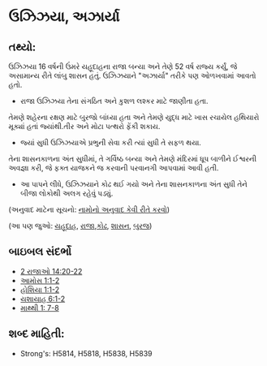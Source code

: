 # ઉઝિઝયા, અઝાર્યા 

## તથ્યો: 

ઉઝિઝયા 16 વર્ષની ઉંમરે યહૂદાહના રાજા બન્યા અને તેણે 52 વર્ષ રાજ્ય કર્યું, જે અસામાન્ય રીતે લાંબુ શાસન હતું.
ઉઝિઝયાને "અઝાર્યા" તરીકે પણ ઓળખવામાં આવતો હતો.

* રાજા ઉઝિઝયા તેના સંગઠિત અને કુશળ લશ્કર માટે જાણીતા હતા.

તેમણે શહેરના રક્ષણ માટે બુરજો બાંધ્યા હતા અને તેમણે યુદ્ધ માટે ખાસ રચાયેલ હથિયારો મૂક્યાં હતાં જ્યાંથી.તીર અને મોટા પત્થરો ફેંકી શકાય.

* જ્યાં સુધી ઉઝિઝયાએ પ્રભુની સેવા કરી  ત્યાં સુધી તે સફળ થયા.

તેના શાસનકાળના અંત સુધીમાં, તે ગર્વિષ્ઠ બન્યા અને તેમણે મંદિરમાં ધૂપ બાળીને ઈશ્વરની અવજ્ઞા કરી, જે ફક્ત યાજકને જ કરવાની પરવાનગી આપવામાં આવી હતી.

* આ પાપને લીધે, ઉઝિઝયાને કોઢ થઈ ગયો અને તેના શાસનકાળના અંત સુધી તેને બીજા લોકોથી અલગ રહેવું પડ્યું.

(અનુવાદ માટેના સૂચનો: [નામોનો અનુવાદ કેવી રીતે કરવો](rc://gu/ta/man/translate/translate-names))

(આ પણ જુઓ: [યહૂદાહ](../names/kingdomofjudah.md), [રાજા](../other/king.md),[કોઢ](../other/leprosy.md), [શાસન](../other/reign.md), [બુરજ](../other/watchtower.md))

## બાઇબલ સંદર્ભો

* [2 રાજાઓ 14:20-22](rc://gu/tn/help/2ki/14/20)
* [આમોસ 1:1-2](rc://gu/tn/help/amo/01/01)
* [હોશિયા 1:1-2](rc://gu/tn/help/hos/01/01)
* [યશાયાહ 6:1-2](rc://gu/tn/help/isa/06/01)
* [માથ્થી 1: 7-8](rc://gu/tn/help/mat/01/07)

## શબ્દ માહિતી: 

* Strong's: H5814, H5818, H5838, H5839
